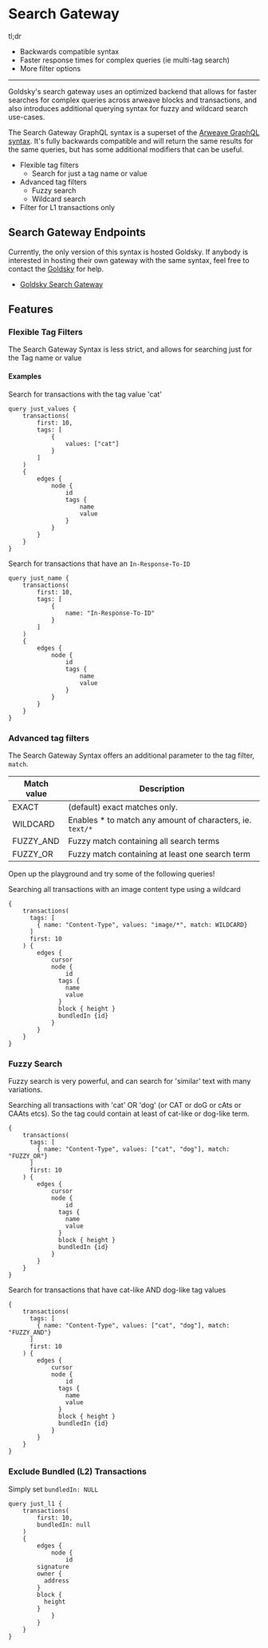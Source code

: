 # Search Gateway 

tl;dr

- Backwards compatible syntax
- Faster response times for complex queries (ie multi-tag search)
- More filter options
---

Goldsky's search gateway uses an optimized backend that allows for faster searches for complex queries across arweave blocks and transactions, and also introduces additional querying syntax for fuzzy and wildcard search use-cases. 

The Search Gateway GraphQL syntax is a superset of the [Arweave GraphQL syntax](./queryingArweave.md). It's fully backwards compatible and will return the same results for the same queries, but has some additional modifiers that can be useful. 

- Flexible tag filters
	- Search for just a tag name or value
- Advanced tag filters
	- Fuzzy search
	- Wildcard search
- Filter for L1 transactions only


## Search Gateway Endpoints

Currently, the only version of this syntax is hosted Goldsky. If anybody is interested in hosting their own gateway with the same syntax, feel free to contact the [Goldsky](https://goldsky.com) for help.

- [Goldsky Search Gateway](https://arweave-search.goldsky.com/graphql)

## Features

### Flexible Tag Filters

The Search Gateway Syntax is less strict, and allows for searching just for the Tag name or value

#### Examples
Search for transactions with the tag value 'cat'

```graphql:no-line-numbers
query just_values {
	transactions(
		first: 10,
		tags: [
			{
				values: ["cat"]
			}
		]
	) 
	{
		edges {
			node {
				id
				tags {
					name
					value
				}
			}
		}
	}
}
```

Search for transactions that have an `In-Response-To-ID`

```graphql:no-line-numbers
query just_name {
	transactions(
		first: 10,
		tags: [
			{
				name: "In-Response-To-ID"
			}
		]
	) 
	{
		edges {
			node {
				id
				tags {
					name
					value
				}
			}
		}
	}
}
```


### Advanced tag filters

The Search Gateway Syntax offers an additional parameter to the tag filter, `match`.

| Match value | Description | 
|-------------|-------------|
| EXACT | (default) exact matches only. |
| WILDCARD | Enables * to match any amount of characters, ie. `text/*` |
| FUZZY_AND | Fuzzy match containing all search terms |
| FUZZY_OR | Fuzzy match containing at least one search term |


Open up the playground and try some of the following queries!

Searching all transactions with an image content type using a wildcard
```graphql:no-line-numbers
{
    transactions(        
      tags: [
        { name: "Content-Type", values: "image/*", match: WILDCARD}
      ]
      first: 10
    ) {
        edges {
            cursor
            node {
                id
              tags {
                name
                value
              }
              block { height }
              bundledIn {id}
            }
        }
    }
}
```

### Fuzzy Search

Fuzzy search is very powerful, and can search for 'similar' text with many variations. 

Searching all transactions with 'cat' OR 'dog' (or CAT or doG or cAts or CAAts etcs). So the tag could contain at least of cat-like or dog-like term.

```graphql:no-line-numbers
{
    transactions(        
      tags: [
        { name: "Content-Type", values: ["cat", "dog"], match: "FUZZY_OR"}
      ]
      first: 10
    ) {
        edges {
            cursor
            node {
                id
              tags {
                name
                value
              }
              block { height }
              bundledIn {id}
            }
        }
    }
}
```

Search for transactions that have cat-like AND dog-like tag values
```graphql:no-line-numbers
{
    transactions(        
      tags: [
        { name: "Content-Type", values: ["cat", "dog"], match: "FUZZY_AND"}
      ]
      first: 10
    ) {
        edges {
            cursor
            node {
                id
              tags {
                name
                value
              }
              block { height }
              bundledIn {id}
            }
        }
    }
}
```

### Exclude Bundled (L2) Transactions

Simply set `bundledIn: NULL`

```graphql:no-line-numbers
query just_l1 {
	transactions(
		first: 10,
		bundledIn: null
	) 
	{
		edges {
			node {
				id
        signature
        owner {
          address
        }
        block {
          height
        }
			}
		}
	}
}
```
